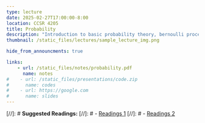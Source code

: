 ```yaml
---
type: lecture
date: 2025-02-27T17:00:00-8:00
location: CCSR 4205
title: Probability
description: "Introduction to basic probability theory, bernoulli processes, expectation, variance, poisson processes."
thumbnail: /static_files/lectures/sample_lecture_img.png

hide_from_announcments: true

links: 
    - url: /static_files/notes/probability.pdf
      name: notes
#    - url: /static_files/presentations/code.zip
#      name: codes
#    - url: https://google.com
#      name: slides
---
```

[//]: # **Suggested Readings:**
[//]: # - [Readings 1](http://example.com)
[//]: # - [Readings 2](http://example.com)
